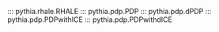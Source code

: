 ::: pythia.rhale.RHALE
::: pythia.pdp.PDP
::: pythia.pdp.dPDP
::: pythia.pdp.PDPwithICE
::: pythia.pdp.PDPwithdICE
